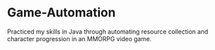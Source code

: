 # Game-Automation
Practiced my skills in Java through automating resource collection and character progression in an MMORPG video game.
